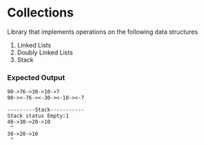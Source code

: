 # Collections
Library that implements operations on the following data structures
1. Linked Lists </br>
2. Doubly Linked Lists </br>
3. Stack </br>


### Expected Output
```
90->76->30->10->7
90-><-76-><-30-><-10-><-7

---------Stack-----------
Stack status Empty:1
40->30->20->10
 ^ 
30->20->10
 ^ 
```
